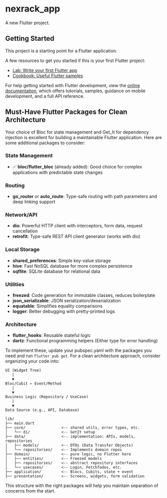 # nexrack_app

A new Flutter project.

## Getting Started

This project is a starting point for a Flutter application.

A few resources to get you started if this is your first Flutter project:

- [Lab: Write your first Flutter app](https://docs.flutter.dev/get-started/codelab)
- [Cookbook: Useful Flutter samples](https://docs.flutter.dev/cookbook)

For help getting started with Flutter development, view the
[online documentation](https://docs.flutter.dev/), which offers tutorials,
samples, guidance on mobile development, and a full API reference.


## Must-Have Flutter Packages for Clean Architecture

Your choice of Bloc for state management and Get_It for dependency injection is excellent for building a maintainable Flutter application. Here are some additional packages to consider:

### State Management
- ✅ **bloc/flutter_bloc** (already added): Good choice for complex applications with predictable state changes

### Routing
- **go_router** or **auto_route**: Type-safe routing with path parameters and deep linking support

### Network/API
- **dio**: Powerful HTTP client with interceptors, form data, request cancellation
- **retrofit**: Type-safe REST API client generator (works with dio)

### Local Storage
- **shared_preferences**: Simple key-value storage
- **hive**: Fast NoSQL database for more complex persistence
- **sqflite**: SQLite database for relational data

### Utilities
- **freezed**: Code generation for immutable classes, reduces boilerplate
- **json_serializable**: JSON serialization/deserialization
- **equatable**: Simplifies equality comparisons
- **logger**: Better debugging with pretty-printed logs

### Architecture
- **flutter_hooks**: Reusable stateful logic
- **dartz**: Functional programming helpers (Either type for error handling)

To implement these, update your pubspec.yaml with the packages you need and run `flutter pub get`. For a clean architecture approach, consider organizing your code into:

```
UI (Widget Tree)
   |
   ▼
Bloc/Cubit ← Event/Method
   |
   ▼
Business Logic (Repository / UseCase)
   |
   ▼
Data Source (e.g., API, Database)
```

```
lib/
├── main.dart
├── core/                <-- shared utils, error types, etc.
│   └── di/              <-- GetIt setup
├── data/                <-- implementation: APIs, models, repositories
│   ├── models/          <-- DTOs (Data Transfer Objects)
│   └── repositories/    <-- Implements domain repos
├── domain/              <-- pure logic, no Flutter here
│   ├── entities/        <-- Freezed models
│   ├── repositories/    <-- abstract repository interfaces
│   └── usecases/        <-- Login, FetchTodos, etc.
├── application/         <-- Blocs, Cubits, state + event
├── presentation/        <-- Screens, widgets, form validation
```

This structure with the right packages will help you maintain separation of concerns from the start.